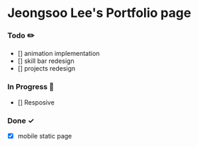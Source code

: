 # Jeongsoo Lee's Portfolio page

### Todo ✏️

- [] animation implementation
- [] skill bar redesign
- [] projects redesign

### In Progress 🚀

- [] Resposive

### Done ✓

- [x] mobile static page
